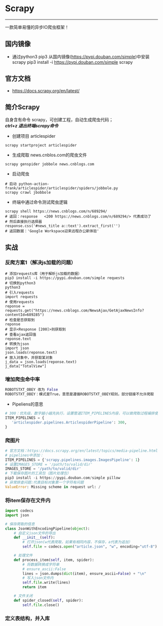 # Scrapy 
- - - 
一款简单易懂的异步IO爬虫框架！

## 国内镜像
- 通过python3 pip3 从国内镜像(https://pypi.douban.com/simple)中安装scrapy
pip3 install -i https://pypi.douban.com/simple scrapy
## 官方文档
- https://docs.scrapy.org/en/latest/
 
## 简介Scrapy
自身含有命令 scrapy，可创建工程，自动生成爬虫代码；</br>
***ctrl+z 退出终端scrapy命令***

- 创建项目 articlespider
```shell
scrapy startproject articlespider
```
- 生成爬取 news.cnblos.com的爬虫文件
```shell
scrapy genspider jobbole news.cnblogs.com
```
- 启动爬虫
```shell
# 启动 python-action-frank/articlespider/articlespider/spiders/jobbole.py
scrapy crawl jbobbole
```
- 终端中通过命令测试爬虫逻辑
```shell
scrapy shell https://news.cnblogs.com/n/689294/
# 返回：response   <200 https://news.cnblogs.com/n/689294/> 代表成功了
# 然后直接执行选择器
response.css('#news_title a::text').extract_first('')
# 返回数据：'Google Workspace迎来远程办公新体验'
```
## 实战
### 反爬方案1（解决js加载的问题）
```shell
# 添加requests库（用于解析js加载的数据）
pip3 install -i https://pypi.douban.com/simple requests
# 切换到python3
python3
# 引入requests
import requests
# 使用requests
reponse = requests.get("https://news.cnblogs.com/NewsAjax/GetAjaxNewsInfo?contentId=689285")
# 检查是否获取到
reponse
# 显示<Response [200]>则获取到
# 查看ajax返回值
reponse.text
# 转换为json
import json
json.loads(reponse.text)
# 放入对象中，并获取某对象
j_data = json.loads(reponse.text)
j_data["TotalView"]
```
### 增加爬虫命中率
```python
ROBOTSTXT_OBEY 改为 False
ROBOTSTXT_OBEY：模式是True，意思是遵循ROBOTSTXT_OBEY规则，部分链接不允许爬取
```
- Pipeliens的意思
```python
# 300：优先级，数字越小越先执行，设置管道ITEM_PIPELINES内容，可以做爬取过程编排使用
ITEM_PIPELINES = {
   'articlespider.pipelines.ArticlespiderPipeline': 300,
}
```
### 爬图片
```python
# 官方文档：https://docs.scrapy.org/en/latest/topics/media-pipeline.html
# pipelines中添加：
ITEM_PIPELINES = {'scrapy.pipelines.images.ImagesPipeline': 1}
# 设置IMAGES_STORE = '/path/to/valid/dir'
IMAGES_STORE = '/path/to/valid/dir'
# 下载保存图片的工具包（图片处理包）
pip3 install -i https://pypi.douban.com/simple pillow   
# 异常排查问题:代表目标对象第一个字符有问题
ValueError: Missing scheme in request url: /
```
### 将item保存在文件内
```python
import codecs
import json

# 保存爬取的信息
class JsonWithEncodingPipeline(object):
    # 自定义json文件的导出
    def __init__(self):
        # 打开json(w代表爬取，如果有相同内容，不保存，a代表为追加）
        self.file = codecs.open("article.json", "w", encoding="utf-8")

    # 处理文件
    def process_item(self, item, spider):
        # 将数据转换成字符串
        # ensure_ascii:False
        lines = json.dumps(dict(item), ensure_ascii=False) + "\n"
        # 写入json文件内
        self.file.write(lines)
        return item

    # 文件关闭
    def spider_closed(self, spider):
        self.file.close()
```
### 定义表结构，并入库
```shell

```